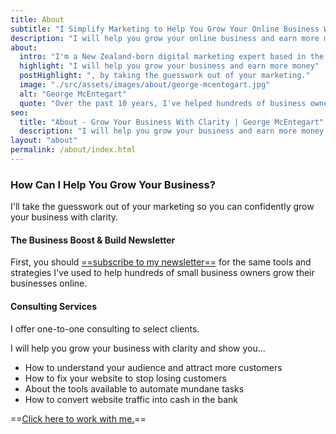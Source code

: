 ```yaml
---
title: About
subtitle: "I Simplify Marketing to Help You Grow Your Online Business With Clarity and Confidence"
description: "I will help you grow your online business and earn more money by taking the guesswork out of your marketing."
about:
  intro: "I'm a New Zealand-born digital marketing expert based in the United Kingdom."
  highlight: "I will help you grow your business and earn more money"
  postHighlight: ", by taking the guesswork out of your marketing."
  image: "./src/assets/images/about/george-mcentegart.jpg"
  alt: "George McEntegart"
  quote: "Over the past 10 years, I've helped hundreds of business owners and entrepreneurs understand their audience and create websites and emails that actually convert."
seo:
  title: "About - Grow Your Business With Clarity | George McEntegart"
  description: "I will help you grow your business and earn more money by taking the guesswork out of your marketing."
layout: "about"
permalink: /about/index.html
---
```


### How Can I Help You Grow Your Business?

I'll take the guesswork out of your marketing so you can confidently grow your business with clarity.

#### The Business Boost & Build Newsletter

First, you should [==subscribe to my newsletter==](/newsletter) for the same tools and strategies I've used to help hundreds of small business owners grow their businesses online.

#### Consulting Services

I offer one-to-one consulting to select clients.

I will help you grow your business with clarity and show you...

- How to understand your audience and attract more customers
- How to fix your website to stop losing customers
- About the tools available to automate mundane tasks
- How to convert website traffic into cash in the bank

 ==[Click here to work with me.](/consulting)==